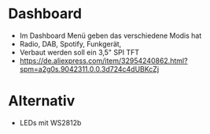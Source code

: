 # Dashboard

 - Im Dashboard Menü geben das verschiedene Modis hat
 - Radio, DAB, Spotify, Funkgerät,
 - Verbaut werden soll ein 3,5" SPI TFT 
 - https://de.aliexpress.com/item/32954240862.html?spm=a2g0s.9042311.0.0.3d724c4dUBKcZj
 
# Alternativ
- LEDs mit WS2812b 